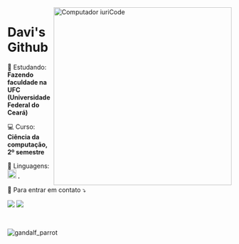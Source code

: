 <img src="https://raw.githubusercontent.com/MicaelliMedeiros/micaellimedeiros/master/image/computer-illustration.png" min-width="400px" max-width="400px" width="400px" align="right" alt="Computador iuriCode">

# Davi's Github
<p align="left">
🚀 Estudando: <strong> Fazendo faculdade na UFC (Universidade Federal do Ceará) </strong>
</p>
<p align="left">
💻 Curso: <strong> Ciência da computação, 2º semestre </strong>
</p>
  
<p align="left">
  👾 Linguagens: <strong> <code><img height= "20"src= "https://img.shields.io/badge/C%2B%2B-00599C?style=for-the-badge&logo=c%2B%2B&logoColor=white"></code> .</strong>
</p>

<p align="left">
  💌 Para entrar em contato ⤵️
</p>

<p align="left">
  <a href="#" alt="Gmail">
  <img src="https://img.shields.io/badge/-Gmail-FF0000?style=flat-square&labelColor=FF0000&logo=gmail&logoColor=white&link=https://mail.google.com/mail/u/0/#inbox" /></a>

  <a href="#" alt="Instagram">
  <img src="https://img.shields.io/badge/-Instagram-DF0174?style=flat-square&labelColor=DF0174&logo=instagram&logoColor=white&link=www.instagram.com/davimb_"/></a>
</p>  

⠀⠀⠀⠀⠀⠀⠀⠀

![gandalf_parrot](https://user-images.githubusercontent.com/55159856/135655728-cd9f6437-4d51-47ec-83e3-b277465974b8.gif)
